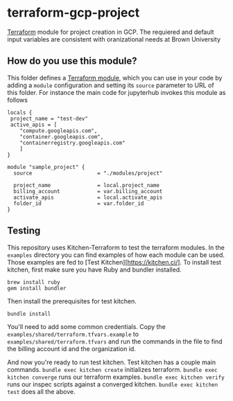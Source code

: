 # terraform-gcp-project

[Terraform](https://www.terraform.io/) module for project creation in GCP. The requiered and default input variables are consistent with oranizational needs at Brown University

## How do you use this module?

This folder defines a [Terraform module](https://www.terraform.io/docs/modules/usage.html), which you can use in your
code by adding a `module` configuration and setting its `source` parameter to URL of this folder. For instance the main code for jupyterhub invokes this module as follows

```hcl
locals {
 project_name = "test-dev"
 active_apis = [
    "compute.googleapis.com",
    "container.googleapis.com",
    "containerregistry.googleapis.com"
    ]
}

module "sample_project" {
  source                     = "./modules/project"

  project_name               = local.project_name
  billing_account            = var.billing_account
  activate_apis              = local.activate_apis
  folder_id                  = var.folder_id
}
```

## Testing

This repository uses Kitchen-Terraform to test the terraform modules. In the `examples` directory you can find examples of how each module can be used. Those examples are fed to [Test Kitchen][https://kitchen.ci/]. To install test kitchen, first make sure you have Ruby and bundler installed.

```
brew install ruby
gem install bundler
```

Then install the prerequisites for test kitchen.

```
bundle install
```

You'll need to add some common credentials. Copy the `examples/shared/terraform.tfvars.example` to `examples/shared/terraform.tfvars` and run the commands in the file to find the billing account id and the organization id.

And now you're ready to run test kitchen. Test kitchen has a couple main commands. `bundle exec kitchen create` initializes terraform. `bundle exec kitchen converge` runs our terraform examples. `bundle exec kitchen verify` runs our inspec scripts against a converged kitchen. `bundle exec kitchen test` does all the above.
